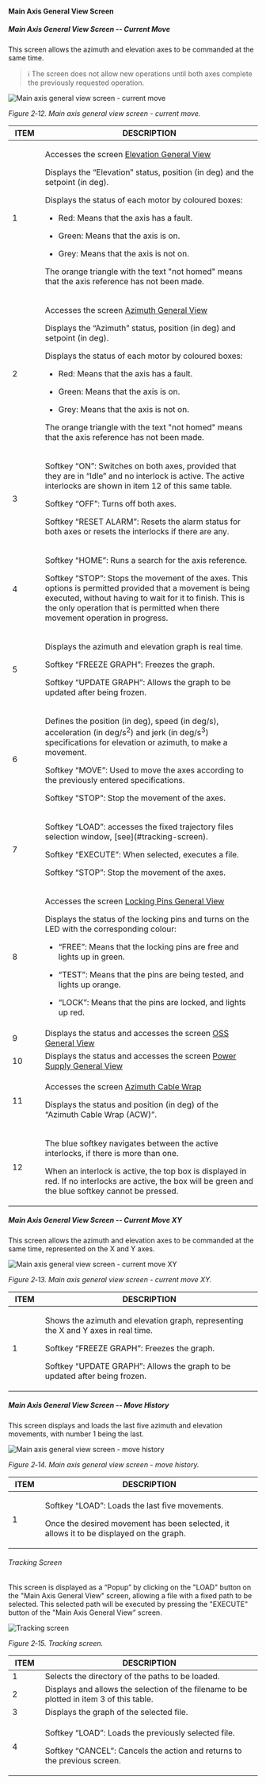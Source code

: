 #### Main Axis General View Screen

##### Main Axis General View Screen -- Current Move

This screen allows the azimuth and elevation axes to be commanded at the same time.

> ℹ️ The screen does not allow new operations until both axes complete the previously requested operation.

![Main axis general view screen - current move](../Resources/media/image019.png)

*Figure 2‑12. Main axis general view screen - current move.*

<table>
<colgroup>
<col style="width: 13%" />
<col style="width: 86%" />
</colgroup>
<thead>
<tr class="header">
<th>ITEM</th>
<th>DESCRIPTION</th>
</tr>
</thead>
<tbody>
<tr class="odd">
<td>1</td>
<td><p>Accesses the screen <a href="./002_ElevationGeneralView.md">Elevation General View</a></p>
<p>Displays the “Elevation” status, position (in deg) and the setpoint (in deg).</p>
<p>Displays the status of each motor by coloured boxes:</p>
<ul>
<li><p>Red: Means that the axis has a fault.</p></li>
<li><p>Green: Means that the axis is on.</p></li>
<li><p>Grey: Means that the axis is not on.</p></li>
</ul>
<p>The orange triangle with the text "not homed" means that the axis reference has not been made.</p></td>
</tr>
<tr class="even">
<td>2</td>
<td><p>Accesses the screen <a href="./005_AzimuthGeneralView.md">Azimuth General View</a></p>
<p>Displays the “Azimuth” status, position (in deg) and setpoint (in deg).</p>
<p>Displays the status of each motor by coloured boxes:</p>
<ul>
<li><p>Red: Means that the axis has a fault.</p></li>
<li><p>Green: Means that the axis is on.</p></li>
<li><p>Grey: Means that the axis is not on.</p></li>
</ul>
<p>The orange triangle with the text "not homed" means that the axis reference has not been made.</p></td>
</tr>
<tr class="odd">
<td>3</td>
<td><p>Softkey “ON”: Switches on both axes, provided that they are in “Idle” and no interlock is
active. The active interlocks are shown in item 12 of this same table.</p>
<p>Softkey “OFF”: Turns off both axes.</p>
<p>Softkey “RESET ALARM”: Resets the alarm status for both axes or resets the interlocks if there are
any.</p></td>
</tr>
<tr class="even">
<td>4</td>
<td><p>Softkey “HOME”: Runs a search for the axis reference.</p>
<p>Softkey “STOP”: Stops the movement of the axes. This options is permitted provided that a movement
is being executed, without having to wait for it to finish. This is the only operation that is permitted when there movement
operation in progress.</p></td>
</tr>
<tr class="odd">
<td>5</td>
<td><p>Displays the azimuth and elevation graph is real time.</p>
<p>Softkey “FREEZE GRAPH”: Freezes the graph.</p>
<p>Softkey “UPDATE GRAPH”: Allows the graph to be updated after being frozen.</p></td>
</tr>
<tr class="even">
<td>6</td>
<td><p>Defines the position (in deg), speed (in deg/s), acceleration (in
deg/s<sup>2</sup>) and jerk (in deg/s<sup>3</sup>) specifications for elevation or azimuth, to make a movement.</p>
<p>Softkey “MOVE”: Used to move the axes according to the previously entered specifications.</p>
<p>Softkey “STOP”: Stop the movement of the axes.</p></td>
</tr>
<tr class="odd">
<td>7</td>
<td><p>Softkey “LOAD”: accesses the fixed trajectory files selection window, [see](#tracking-screen).</p>
<p>Softkey “EXECUTE”: When selected, executes a file.</p>
<p>Softkey “STOP”: Stop the movement of the axes.</p></td>
</tr>
<tr class="even">
<td>8</td>
<td><p>Accesses the screen <a href="./004_LockingPins.md">Locking Pins General View</a></p>
<p>Displays the status of the locking pins and turns on the LED with the corresponding colour:</p>
<ul>
<li><p>“FREE”: Means that the locking pins are free and lights up in green.</p></li>
<li><p>“TEST”: Means that the pins are being tested, and lights up orange.</p></li>
<li><p>“LOCK”: Means that the pins are locked, and lights up red.</p></li>
</ul></td>
</tr>
<tr class="odd">
<td>9</td>
<td>Displays the status and accesses the screen <a href="./008_OSSGeneralView.md">OSS General View</a></td>
</tr>
<tr class="even">
<td>10</td>
<td>Displays the status and accesses the screen <a href="./018_PowerSupply.md">Power Supply General View</a></td>
</tr>
<tr class="odd">
<td>11</td>
<td><p>Accesses the screen <a href="./006_AzimuthCableWrap.md">Azimuth Cable Wrap</a></p>
<p>Displays the status and position (in deg) of the “Azimuth Cable Wrap (ACW)”.</p></td>
</tr>
<tr class="even">
<td>12</td>
<td><p>The blue softkey navigates between the active interlocks, if there is more than one.</p>
<p>When an interlock is active, the top box is displayed in red. If no interlocks are active, the
box will be green and the blue softkey cannot be pressed.</p></td>
</tr>
</tbody>
</table>

##### Main Axis General View Screen -- Current Move XY

This screen allows the azimuth and elevation axes to be commanded at the same time, represented on the X and Y axes.

![Main axis general view screen - current move XY](../Resources/media/image20.png)

*Figure 2‑13. Main axis general view screen - current move XY.*

<table>
<colgroup>
<col style="width: 13%" />
<col style="width: 86%" />
</colgroup>
<thead>
<tr class="header">
<th>ITEM</th>
<th>DESCRIPTION</th>
</tr>
</thead>
<tbody>
<tr class="odd">
<td>1</td>
<td><p>Shows the azimuth and elevation graph, representing the X and Y axes in real time.</p>
<p>Softkey “FREEZE GRAPH”: Freezes the graph.</p>
<p>Softkey “UPDATE GRAPH”: Allows the graph to be updated after being frozen.</p></td>
</tr>
</tbody>
</table>

##### Main Axis General View Screen -- Move History

This screen displays and loads the last five azimuth and elevation movements, with number 1 being the last.

![Main axis general view screen - move history](../Resources/media/image21.png)

*Figure 2‑14. Main axis general view screen - move history.*

<table>
<colgroup>
<col style="width: 13%" />
<col style="width: 86%" />
</colgroup>
<thead>
<tr class="header">
<th>ITEM</th>
<th>DESCRIPTION</th>
</tr>
</thead>
<tbody>
<tr class="odd">
<td>1</td>
<td><p>Softkey “LOAD”: Loads the last five movements.</p>
<p>Once the desired movement has been selected, it allows it to be displayed on the graph.</p></td>
</tr>
</tbody>
</table>

###### Tracking Screen

This screen is displayed as a “Popup” by clicking on the "LOAD" button on the "Main Axis General View" screen, allowing a file with a fixed path to be selected. This selected path will be executed by pressing the "EXECUTE" button of the "Main Axis General View” screen.

![Tracking screen](../Resources/media/image22.png)

*Figure 2‑15. Tracking screen.*

<table>
<colgroup>
<col style="width: 13%" />
<col style="width: 86%" />
</colgroup>
<thead>
<tr class="header">
<th>ITEM</th>
<th>DESCRIPTION</th>
</tr>
</thead>
<tbody>
<tr class="odd">
<td>1</td>
<td>Selects the directory of the paths to be loaded.</td>
</tr>
<tr class="even">
<td>2</td>
<td>Displays and allows the selection of the filename to be plotted in item 3 of this table.</td>
</tr>
<tr class="odd">
<td>3</td>
<td>Displays the graph of the selected file.</td>
</tr>
<tr class="even">
<td>4</td>
<td><p>Softkey “LOAD”: Loads the previously selected file.</p>
<p>Softkey “CANCEL”: Cancels the action and returns to the previous screen.</p></td>
</tr>
</tbody>
</table>
